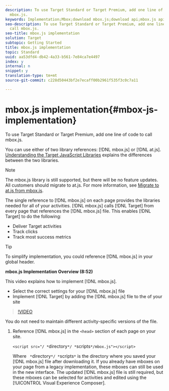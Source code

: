 ```yaml
---
description: To use Target Standard or Target Premium, add one line of code to call
  mbox.js.
keywords: Implementation;Mbox;download mbox.js;download api;mbox.js api
seo-description: To use Target Standard or Target Premium, add one line of code to
  call mbox.js.
seo-title: mbox.js implementation
solution: Target
subtopic: Getting Started
title: mbox.js implementation
topic: Standard
uuid: aa53dfd4-db42-4a33-b561-7e84ca7e4497
index: y
internal: n
snippet: y
translation-type: tm+mt
source-git-commit: c228d50443bf2e7ecaff00b2961f535f3c0c7a11

---
```



# mbox.js implementation{#mbox-js-implementation}

To use Target Standard or Target Premium, add one line of code to call mbox.js.

You can use either of two library references: [!DNL mbox.js] or [!DNL at.js]. [Understanding the Target JavaScript Libraries](../../../c-implementing-target/c-considerations-before-you-implement-target/c-target-implement.md#concept_60B748DE4293488F917E8F1FA4C7E9EB) explains the differences between the two libraries.

>[!NOTE]
>
>The mbox.js library is still supported, but there will be no feature updates. All customers should migrate to at.js. For more information, see [Migrate to at.js from mbox.js](../../../c-implementing-target/c-implementing-target-for-client-side-web/t-mbox-download/c-target-atjs-implementation/t-target-migrate-atjs.md#task_DE55DCE9AC2F49728395665DE1B1E6EA).

The single reference to [!DNL mbox.js] on each page provides the libraries needed for all of your activities. [!DNL mbox.js] calls [!DNL Target] from every page that references the [!DNL mbox.js] file. This enables [!DNL Target] to do the following:

* Deliver Target activities
* Track clicks
* Track most success metrics

>[!TIP]
>
>To simplify implementation, you could reference [!DNL mbox.js] in your global header.

**mbox.js Implementation Overview (8:52)**

This video explains how to implement [!DNL mbox.js].

* Select the correct settings for your [!DNL mbox.js] file
* Implement [!DNL Target] by adding the [!DNL mbox.js] file to the <head><meta http-equiv="Content-Type" content="text/html; charset=UTF-8"> of your site

>[!VIDEO](https://www.youtube.com/watch?v=f-A1zET6AwE)

You do not need to maintain different activity-specific versions of the file.

1. Reference [!DNL mbox.js] in the `<head>` section of each page on your site.

   `<script src="/ *`directory`*/ *`scripts`*/mbox.js"></script>`

   Where ` *`directory`*/ *`scripts`*` is the directory where you saved your [!DNL mbox.js] file after downloading it.
If you already have mboxes on your page from a legacy implementation, these mboxes can still be used in the new interface. The updated [!DNL mbox.js] file is still required, but these mboxes can be selected for activities and edited using the [!UICONTROL Visual Experience Composer].
